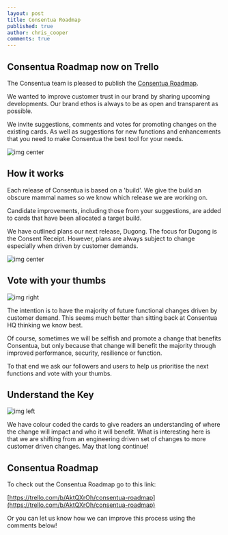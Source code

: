 ```yaml
---
layout: post
title: Consentua Roadmap
published: true
author: chris_cooper
comments: true
---
```


## Consentua Roadmap now on Trello

The Consentua team is pleased to publish the [Consentua Roadmap](https://trello.com/b/AktQXrOh/consentua-roadmap).

We wanted to improve customer trust in our brand by sharing upcoming developments. Our brand ethos is always to be as open and transparent as possible.

We invite suggestions, comments and votes for promoting changes on the existing cards. As well as suggestions for new functions and enhancements that you need to make Consentua the best tool for your needs.

<img class="img-center" src="{{ site.baseurl }}/public/post_imgs/2018-05-11-Consentua-Roadmap/Consnetua-trellroadmap.PNG" alt="img center">

## How it works

Each release of Consentua is based on a 'build'. We give the build an obscure mammal names so we know which release we are working on.  

Candidate improvements, including those from your suggestions, are added to cards that have been allocated a target build.  

We have outlined plans our next release, Dugong. The focus for Dugong is the Consent Receipt. However, plans are always subject to change especially when driven by customer demands. 

<img class="img-center" src="{{ site.baseurl }}/public/post_imgs/2018-05-11-Consentua-Roadmap/DugongCapybaraTrello.JPG" alt="img center">

## Vote with your thumbs

<img class="img-right" src="{{ site.baseurl }}/public/post_imgs/2018-05-11-Consentua-Roadmap/thumbs.JPG" alt="img right">

The intention is to have the majority of future functional changes driven by customer demand. This seems much better than sitting back at Consentua HQ thinking we know best.  

Of course, sometimes we will be selfish and promote a change that benefits Consentua, but only because that change will benefit the majority through improved performance, security, resilience or function.  

To that end we ask our followers and users to help us prioritise the next functions and vote with your thumbs.   


## Understand the Key

<img class="img-left" src="{{ site.baseurl }}/public/post_imgs/2018-05-11-Consentua-Roadmap/Key.JPG" alt="img left">

We have colour coded the cards to give readers an understanding of where the change will impact and who it will benefit.   What is interesting here is that we are shifting from an engineering driven set of changes to more customer driven changes.   May that long continue!


## Consentua Roadmap

To check out the Consentua Roadmap go to this link: 

[https://trello.com/b/AktQXrOh/consentua-roadmap](https://trello.com/b/AktQXrOh/consentua-roadmap)

Or you can let us know how we can improve this process using the comments below!

